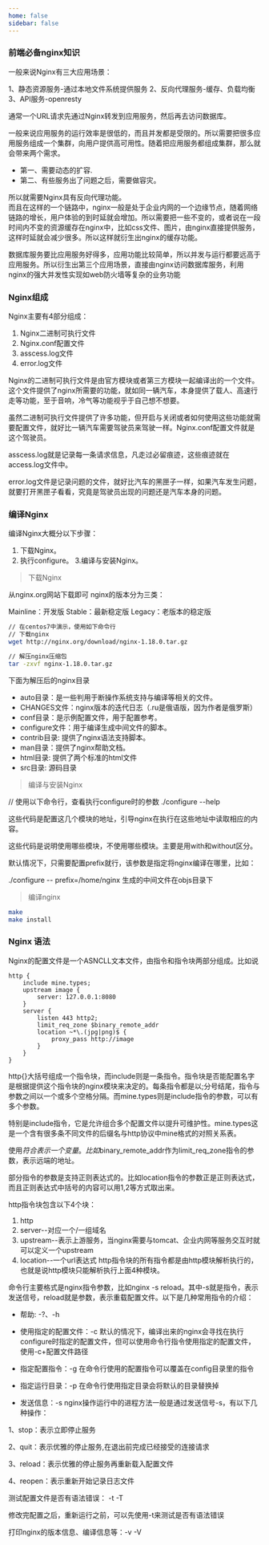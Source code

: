 ```yaml
---
home: false
sidebar: false
---
```

### 前端必备nginx知识

一般来说Nginx有三大应用场景：

1、静态资源服务-通过本地文件系统提供服务
2、反向代理服务-缓存、负载均衡
3、API服务-openresty


通常一个URL请求先通过Nginx转发到应用服务，然后再去访问数据库。

一般来说应用服务的运行效率是很低的，而且并发都是受限的。所以需要把很多应用服务组成一个集群，向用户提供高可用性。随着把应用服务都组成集群，那么就会带来两个需求。

- 第一、需要动态的扩容.
- 第二、有些服务出了问题之后，需要做容灾。

所以就需要Nginx具有反向代理功能。  
而且在这样的一个链路中，nginx一般是处于企业内网的一个边缘节点，随着网络链路的增长，用户体验的到时延就会增加。所以需要把一些不变的，或者说在一段时间内不变的资源缓存在nginx中，比如css文件、图片，由nginx直接提供服务，这样时延就会减少很多。所以这样就衍生出nginx的缓存功能。

数据库服务要比应用服务好得多，应用功能比较简单，所以并发与运行都要远高于应用服务。所以衍生出第三个应用场景，直接由nginx访问数据库服务，利用nginx的强大并发性实现如web防火墙等复杂的业务功能

### Nginx组成
Nginx主要有4部分组成：

1. Nginx二进制可执行文件
2. Nginx.conf配置文件
3. asscess.log文件
4. error.log文件

Nginx的二进制可执行文件是由官方模块或者第三方模块一起编译出的一个文件。这个文件提供了nginx所需要的功能，就如同一辆汽车，本身提供了载人、高速行走等功能，至于音响，冷气等功能视乎于自己想不想要。

虽然二进制可执行文件提供了许多功能，但开启与关闭或者如何使用这些功能就需要配置文件，就好比一辆汽车需要驾驶员来驾驶一样。Nginx.conf配置文件就是这个驾驶员。

asscess.log就是记录每一条请求信息，凡走过必留痕迹，这些痕迹就在access.log文件中。

error.log文件是记录问题的文件，就好比汽车的黑匣子一样，如果汽车发生问题，就要打开黑匣子看看，究竟是驾驶员出现的问题还是汽车本身的问题。

### 编译Nginx
编译Nginx大概分以下步骤：

1. 下载Nginx。
2. 执行configure。
3.编译与安装Nginx。

> 下载Nginx

从nginx.org网站下载即可
nginx的版本分为三类：

Mainline：开发版
Stable：最新稳定版
Legacy：老版本的稳定版

``` Bash
// 在centos7中演示，使用如下命令行
// 下载nginx
wget http://nginx.org/download/nginx-1.18.0.tar.gz

// 解压nginx压缩包
tar -zxvf nginx-1.18.0.tar.gz
``` 
下面为解压后的nginx目录
- auto目录：是一些判用于断操作系统支持与编译等相关的文件。
- CHANGES文件：nginx版本的迭代日志（.ru是俄语版，因为作者是俄罗斯）
- conf目录：是示例配置文件，用于配置参考。
- configure文件：用于编译生成中间文件的脚本。
- contrib目录: 提供了nginx语法支持脚本。
- man目录：提供了nginx帮助文档。
- html目录: 提供了两个标准的html文件
- src目录: 源码目录

> 编译与安装Nginx

// 使用以下命令行，查看执行configure时的参数
./configure --help

这些代码是配置这几个模块的地址，引导nginx在执行在这些地址中读取相应的内容。

这些代码是说明使用哪些模块，不使用哪些模块。主要是用with和without区分。

默认情况下，只需要配置prefix就行，该参数是指定将nginx编译在哪里，比如：

./configure -- prefix=/home/nginx
生成的中间文件在objs目录下

> 编译nginx
``` Bash
make
make install
```

### Nginx 语法

Nginx的配置文件是一个ASNCLL文本文件，由指令和指令块两部分组成。比如说
``` Nginx
http {
    include mine.types;
    upstream image {
        server: 127.0.0.1:8080
    }
    server {
        listen 443 http2;
        limit_req_zone $binary_remote_addr
        location ~*\.(jpg|png)$ {
            proxy_pass http://image
        }
    }
}
``` 
http{}大括号组成一个指令块，而include则是一条指令。指令块是否能配置名字是根据提供这个指令块的nginx模块来决定的。每条指令都是以;分号结尾，指令与参数之间以一个或多个空格分隔。而mine.types则是include指令的参数，可以有多个参数。

特别是include指令，它是允许组合多个配置文件以提升可维护性。mine.types这是一个含有很多条不同文件的后缀名与http协议中mine格式的对照关系表。

使用$符合表示一个变量。比如$binary_remote_addr作为limit_req_zone指令的参数，表示远端的地址。

部分指令的参数是支持正则表达式的。比如location指令的参数正是正则表达式，而且正则表达式中括号的内容可以用$1,$2等方式取出来。

http指令块包含以下4个块：

1. http
2. server--对应一个/一组域名
3. upstream--表示上游服务，当nginx需要与tomcat、企业内网等服务交互时就可以定义一个upstream
4. location--一个url表达式
http指令块的所有指令都是由http模块解析执行的，也就是说http模块只能解析执行上面4种模块。

命令行主要格式是nginx指令参数，比如nginx -s reload。其中-s就是指令，表示发送信号，reload就是参数，表示重载配置文件。以下是几种常用指令的介绍：

- 帮助: -?、-h
- 使用指定的配置文件：-c
默认的情况下，编译出来的nginx会寻找在执行configure时指定的配置文件，但可以使用命令行指令使用指定的配置文件，使用-c+配置文件路径

- 指定配置指令：-g
在命令行使用的配置指令可以覆盖在config目录里的指令

- 指定运行目录：-p
在命令行使用指定目录会将默认的目录替换掉

- 发送信息：-s
nginx操作运行中的进程方法一般是通过发送信号-s，有以下几种操作：

1、stop：表示立即停止服务

2、quit：表示优雅的停止服务,在退出前完成已经接受的连接请求

3、reload：表示优雅的停止服务再重新载入配置文件

4、reopen：表示重新开始记录日志文件

测试配置文件是否有语法错误： -t -T

修改完配置之后，重新运行之前，可以先使用-t来测试是否有语法错误

打印nginx的版本信息、编译信息等：-v -V